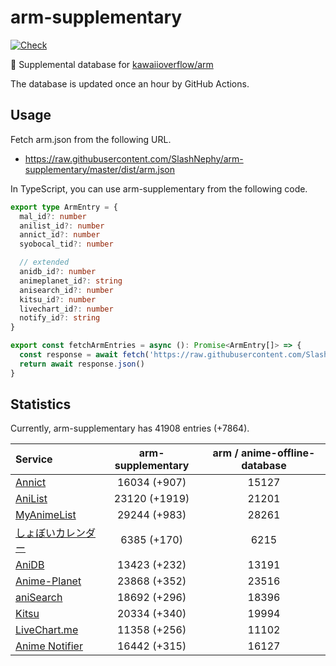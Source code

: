 # arm-supplementary

[![Check](https://github.com/SlashNephy/arm-supplementary/actions/workflows/check-node.yml/badge.svg)](https://github.com/SlashNephy/arm-supplementary/actions/workflows/check-node.yml)

💊 Supplemental database for [kawaiioverflow/arm](https://github.com/kawaiioverflow/arm)

The database is updated once an hour by GitHub Actions.

## Usage

Fetch arm.json from the following URL.

- https://raw.githubusercontent.com/SlashNephy/arm-supplementary/master/dist/arm.json

In TypeScript, you can use arm-supplementary from the following code.

```TypeScript
export type ArmEntry = {
  mal_id?: number
  anilist_id?: number
  annict_id?: number
  syobocal_tid?: number

  // extended
  anidb_id?: number
  animeplanet_id?: string
  anisearch_id?: number
  kitsu_id?: number
  livechart_id?: number
  notify_id?: string
}

export const fetchArmEntries = async (): Promise<ArmEntry[]> => {
  const response = await fetch('https://raw.githubusercontent.com/SlashNephy/arm-supplementary/master/dist/arm.json')
  return await response.json()
}
```

## Statistics

Currently, arm-supplementary has 41908 entries (+7864).

| Service                                     | arm-supplementary | arm / anime-offline-database |
| :------------------------------------------ | :---------------: | :--------------------------: |
| [Annict](https://annict.com)                |   16034 (+907)    |            15127             |
| [AniList](https://anilist.co)               |   23120 (+1919)   |            21201             |
| [MyAnimeList](https://myanimelist.net)      |   29244 (+983)    |            28261             |
| [しょぼいカレンダー](https://cal.syoboi.jp) |    6385 (+170)    |             6215             |
| [AniDB](https://anidb.net)                  |   13423 (+232)    |            13191             |
| [Anime-Planet](https://anime-planet.com)    |   23868 (+352)    |            23516             |
| [aniSearch](https://anisearch.com)          |   18692 (+296)    |            18396             |
| [Kitsu](https://kitsu.io)                   |   20334 (+340)    |            19994             |
| [LiveChart.me](https://livechart.me)        |   11358 (+256)    |            11102             |
| [Anime Notifier](https://notify.moe)        |   16442 (+315)    |            16127             |
